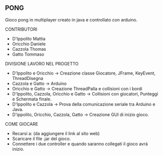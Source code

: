 PONG
----------------------------------------------------------------------------
Gioco pong in multiplayer creato in java e controllato con arduino.

CONTRIBUTORI
- D'Ippolito Mattia
- Oricchio Daniele
- Cazzola Thomas
- Gatto Tommaso

DIVISIONE LAVORO NEL PROGETTO
- D'Ippolito e Oricchio -> Creazione classe Giocatore, JFrame, KeyEvent, ThreadDisegna
- Cazzola e Gatto -> Arduino
- Oricchio e Gatto -> Creazione ThreadPalla e collisioni con i bordi
- D'Ippolito, Cazzola, Oricchio e Gatto -> Collisioni con giocatori, Punteggi e Schermata finale.
- D'Ippolito e Cazzola -> Prova della comunicazione seriale tra Arduino e Java.
- D'ippolito, Oricchio, Cazzola, Gatto -> Creazione GUI di inizio gioco.

COME GIOCARE
- Recarsi a: (da aggiungere il link al sito web)
- Scaricare il file .jar del gioco.
- Connettere i due controller e quando saranno collegati il gioco avrá inizio.
